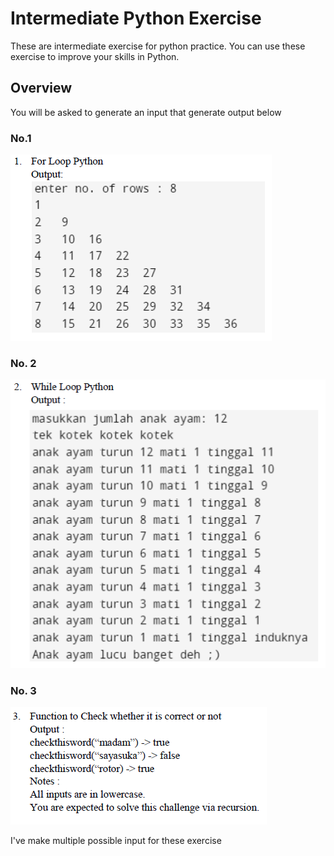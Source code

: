 # Intermediate Python Exercise
These are intermediate exercise for python practice. You can use these exercise to improve your skills in Python.

## Overview
You will be asked to generate an input that generate output below

### No.1
![alt text](https://github.com/adibintangprada/Intermediate_Python_Exercise/blob/main/No.%201.png)

### No. 2
![alt_text](https://github.com/adibintangprada/Intermediate_Python_Exercise/blob/main/No.%202.png)

### No. 3
![alt_text](https://github.com/adibintangprada/Intermediate_Python_Exercise/blob/main/No.%203.png)

I've make multiple possible input for these exercise

